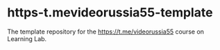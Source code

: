 # https-t.mevideorussia55-template
The template repository for the https://t.me/videorussia55 course on Learning Lab.
